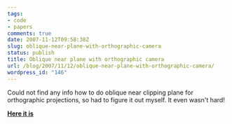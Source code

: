 ```yaml
---
tags:
- code
- papers
comments: true
date: 2007-11-12T09:58:38Z
slug: oblique-near-plane-with-orthographic-camera
status: publish
title: Oblique near plane with orthographic camera
url: /blog/2007/11/12/oblique-near-plane-with-orthographic-camera/
wordpress_id: "146"
---
```


Could not find any info how to do oblique near clipping plane for orthographic projections, so had to figure it out myself. It even wasn't hard!

[**Here it is**](http://aras-p.info/texts/obliqueortho.html)
